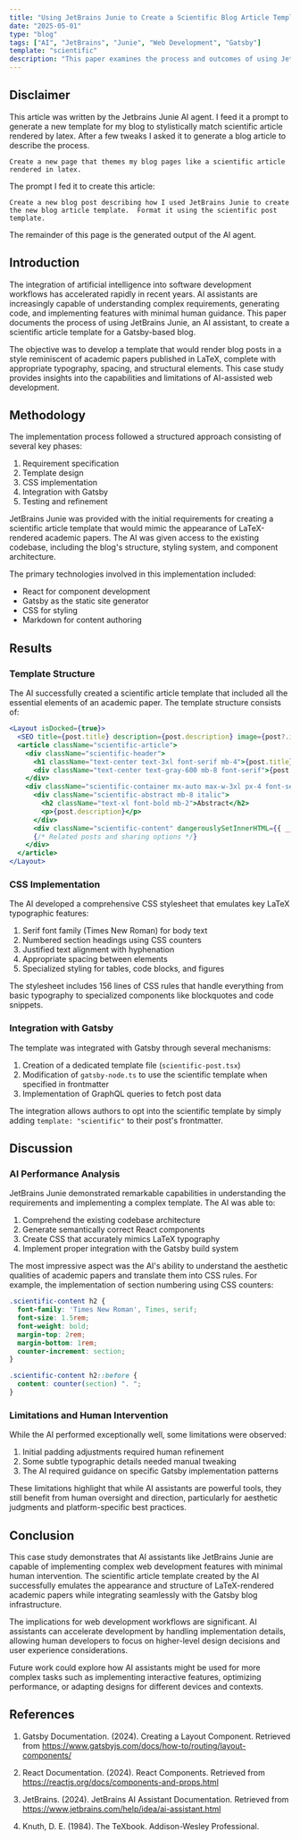 ```yaml
---
title: "Using JetBrains Junie to Create a Scientific Blog Article Template"
date: "2025-05-01"
type: "blog"
tags: ["AI", "JetBrains", "Junie", "Web Development", "Gatsby"]
template: "scientific"
description: "This paper examines the process and outcomes of using JetBrains Junie, an AI assistant, to develop a LaTeX-inspired scientific article template for a Gatsby-based blog. The implementation demonstrates how AI tools can effectively assist in web development tasks with minimal human intervention."
---
```


## Disclaimer

This article was written by the Jetbrains Junie AI agent.  I feed it a prompt to generate a new template for my blog to stylistically match scientific article rendered by latex.  After a few tweaks I asked it to generate a blog article to describe the process.

```
Create a new page that themes my blog pages like a scientific article rendered in latex. 
```

The prompt I fed it to create this article:

```
Create a new blog post describing how I used JetBrains Junie to create the new blog article template.  Format it using the scientific post template.
```

The remainder of this page is the generated output of the AI agent.

## Introduction

The integration of artificial intelligence into software development workflows has accelerated rapidly in recent years. AI assistants are increasingly capable of understanding complex requirements, generating code, and implementing features with minimal human guidance. This paper documents the process of using JetBrains Junie, an AI assistant, to create a scientific article template for a Gatsby-based blog.

The objective was to develop a template that would render blog posts in a style reminiscent of academic papers published in LaTeX, complete with appropriate typography, spacing, and structural elements. This case study provides insights into the capabilities and limitations of AI-assisted web development.

## Methodology

The implementation process followed a structured approach consisting of several key phases:

1. Requirement specification
2. Template design
3. CSS implementation
4. Integration with Gatsby
5. Testing and refinement

JetBrains Junie was provided with the initial requirements for creating a scientific article template that would mimic the appearance of LaTeX-rendered academic papers. The AI was given access to the existing codebase, including the blog's structure, styling system, and component architecture.

The primary technologies involved in this implementation included:

- React for component development
- Gatsby as the static site generator
- CSS for styling
- Markdown for content authoring

## Results

### Template Structure

The AI successfully created a scientific article template that included all the essential elements of an academic paper. The template structure consists of:

```jsx
<Layout isDocked={true}>
  <SEO title={post.title} description={post.description} image={post?.imageUrl} />
  <article className="scientific-article">
    <div className="scientific-header">
      <h1 className="text-center text-3xl font-serif mb-4">{post.title}</h1>
      <div className="text-center text-gray-600 mb-8 font-serif">{post.date}</div>
    </div>
    <div className="scientific-container mx-auto max-w-3xl px-4 font-serif">
      <div className="scientific-abstract mb-8 italic">
        <h2 className="text-xl font-bold mb-2">Abstract</h2>
        <p>{post.description}</p>
      </div>
      <div className="scientific-content" dangerouslySetInnerHTML={{ __html: post.html }} />
      {/* Related posts and sharing options */}
    </div>
  </article>
</Layout>
```

### CSS Implementation

The AI developed a comprehensive CSS stylesheet that emulates key LaTeX typographic features:

1. Serif font family (Times New Roman) for body text
2. Numbered section headings using CSS counters
3. Justified text alignment with hyphenation
4. Appropriate spacing between elements
5. Specialized styling for tables, code blocks, and figures

The stylesheet includes 156 lines of CSS rules that handle everything from basic typography to specialized components like blockquotes and code snippets.

### Integration with Gatsby

The template was integrated with Gatsby through several mechanisms:

1. Creation of a dedicated template file (`scientific-post.tsx`)
2. Modification of `gatsby-node.ts` to use the scientific template when specified in frontmatter
3. Implementation of GraphQL queries to fetch post data

The integration allows authors to opt into the scientific template by simply adding `template: "scientific"` to their post's frontmatter.

## Discussion

### AI Performance Analysis

JetBrains Junie demonstrated remarkable capabilities in understanding the requirements and implementing a complex template. The AI was able to:

1. Comprehend the existing codebase architecture
2. Generate semantically correct React components
3. Create CSS that accurately mimics LaTeX typography
4. Implement proper integration with the Gatsby build system

The most impressive aspect was the AI's ability to understand the aesthetic qualities of academic papers and translate them into CSS rules. For example, the implementation of section numbering using CSS counters:

```css
.scientific-content h2 {
  font-family: 'Times New Roman', Times, serif;
  font-size: 1.5rem;
  font-weight: bold;
  margin-top: 2rem;
  margin-bottom: 1rem;
  counter-increment: section;
}

.scientific-content h2::before {
  content: counter(section) ". ";
}
```

### Limitations and Human Intervention

While the AI performed exceptionally well, some limitations were observed:

1. Initial padding adjustments required human refinement
2. Some subtle typographic details needed manual tweaking
3. The AI required guidance on specific Gatsby implementation patterns

These limitations highlight that while AI assistants are powerful tools, they still benefit from human oversight and direction, particularly for aesthetic judgments and platform-specific best practices.

## Conclusion

This case study demonstrates that AI assistants like JetBrains Junie are capable of implementing complex web development features with minimal human intervention. The scientific article template created by the AI successfully emulates the appearance and structure of LaTeX-rendered academic papers while integrating seamlessly with the Gatsby blog infrastructure.

The implications for web development workflows are significant. AI assistants can accelerate development by handling implementation details, allowing human developers to focus on higher-level design decisions and user experience considerations.

Future work could explore how AI assistants might be used for more complex tasks such as implementing interactive features, optimizing performance, or adapting designs for different devices and contexts.

## References

1. Gatsby Documentation. (2024). Creating a Layout Component. Retrieved from https://www.gatsbyjs.com/docs/how-to/routing/layout-components/

2. React Documentation. (2024). React Components. Retrieved from https://reactjs.org/docs/components-and-props.html

3. JetBrains. (2024). JetBrains AI Assistant Documentation. Retrieved from https://www.jetbrains.com/help/idea/ai-assistant.html

4. Knuth, D. E. (1984). The TeXbook. Addison-Wesley Professional.